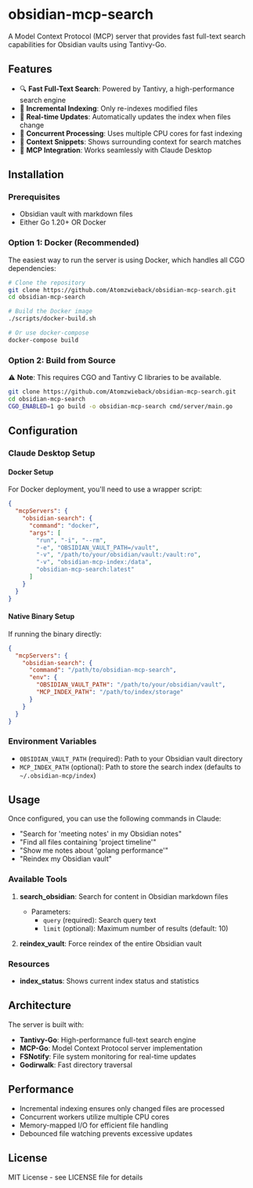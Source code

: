 # obsidian-mcp-search

A Model Context Protocol (MCP) server that provides fast full-text search capabilities for Obsidian vaults using Tantivy-Go.

## Features

- 🔍 **Fast Full-Text Search**: Powered by Tantivy, a high-performance search engine
- 📁 **Incremental Indexing**: Only re-indexes modified files
- 🔄 **Real-time Updates**: Automatically updates the index when files change
- 🚀 **Concurrent Processing**: Uses multiple CPU cores for fast indexing
- 📍 **Context Snippets**: Shows surrounding context for search matches
- 🔗 **MCP Integration**: Works seamlessly with Claude Desktop

## Installation

### Prerequisites

- Obsidian vault with markdown files
- Either Go 1.20+ OR Docker

### Option 1: Docker (Recommended)

The easiest way to run the server is using Docker, which handles all CGO dependencies:

```bash
# Clone the repository
git clone https://github.com/Atomzwieback/obsidian-mcp-search.git
cd obsidian-mcp-search

# Build the Docker image
./scripts/docker-build.sh

# Or use docker-compose
docker-compose build
```

### Option 2: Build from Source

⚠️ **Note**: This requires CGO and Tantivy C libraries to be available.

```bash
git clone https://github.com/Atomzwieback/obsidian-mcp-search.git
cd obsidian-mcp-search
CGO_ENABLED=1 go build -o obsidian-mcp-search cmd/server/main.go
```

## Configuration

### Claude Desktop Setup

#### Docker Setup

For Docker deployment, you'll need to use a wrapper script:

```json
{
  "mcpServers": {
    "obsidian-search": {
      "command": "docker",
      "args": [
        "run", "-i", "--rm",
        "-e", "OBSIDIAN_VAULT_PATH=/vault",
        "-v", "/path/to/your/obsidian/vault:/vault:ro",
        "-v", "obsidian-mcp-index:/data",
        "obsidian-mcp-search:latest"
      ]
    }
  }
}
```

#### Native Binary Setup

If running the binary directly:

```json
{
  "mcpServers": {
    "obsidian-search": {
      "command": "/path/to/obsidian-mcp-search",
      "env": {
        "OBSIDIAN_VAULT_PATH": "/path/to/your/obsidian/vault",
        "MCP_INDEX_PATH": "/path/to/index/storage"
      }
    }
  }
}
```

### Environment Variables

- `OBSIDIAN_VAULT_PATH` (required): Path to your Obsidian vault directory
- `MCP_INDEX_PATH` (optional): Path to store the search index (defaults to `~/.obsidian-mcp/index`)

## Usage

Once configured, you can use the following commands in Claude:

- "Search for 'meeting notes' in my Obsidian notes"
- "Find all files containing 'project timeline'"
- "Show me notes about 'golang performance'"
- "Reindex my Obsidian vault"

### Available Tools

1. **search_obsidian**: Search for content in Obsidian markdown files
   - Parameters:
     - `query` (required): Search query text
     - `limit` (optional): Maximum number of results (default: 10)

2. **reindex_vault**: Force reindex of the entire Obsidian vault

### Resources

- **index_status**: Shows current index status and statistics

## Architecture

The server is built with:
- **Tantivy-Go**: High-performance full-text search engine
- **MCP-Go**: Model Context Protocol server implementation
- **FSNotify**: File system monitoring for real-time updates
- **Godirwalk**: Fast directory traversal

## Performance

- Incremental indexing ensures only changed files are processed
- Concurrent workers utilize multiple CPU cores
- Memory-mapped I/O for efficient file handling
- Debounced file watching prevents excessive updates

## License

MIT License - see LICENSE file for details
